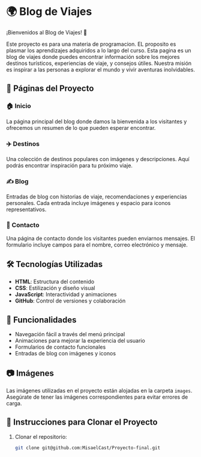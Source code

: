 # 🌍 Blog de Viajes

¡Bienvenidos al Blog de Viajes! 🌟

Este proyecto es para una materia de programacion. EL proposito es plasmar los aprendizajes adquiridos a lo largo del curso. Esta pagina es un blog de viajes donde puedes encontrar información sobre los mejores destinos turísticos, experiencias de viaje, y consejos útiles. Nuestra misión es inspirar a las personas a explorar el mundo y vivir aventuras inolvidables.

## 📄 Páginas del Proyecto

### 🏠 Inicio
La página principal del blog donde damos la bienvenida a los visitantes y ofrecemos un resumen de lo que pueden esperar encontrar.

### ✈️ Destinos
Una colección de destinos populares con imágenes y descripciones. Aquí podrás encontrar inspiración para tu próximo viaje.

### ✍️ Blog
Entradas de blog con historias de viaje, recomendaciones y experiencias personales. Cada entrada incluye imágenes y espacio para iconos representativos.

### 📧 Contacto
Una página de contacto donde los visitantes pueden enviarnos mensajes. El formulario incluye campos para el nombre, correo electrónico y mensaje.

## 🛠️ Tecnologías Utilizadas

- **HTML**: Estructura del contenido
- **CSS**: Estilización y diseño visual
- **JavaScript**: Interactividad y animaciones
- **GitHub**: Control de versiones y colaboración

## 🚀 Funcionalidades

- Navegación fácil a través del menú principal
- Animaciones para mejorar la experiencia del usuario
- Formularios de contacto funcionales
- Entradas de blog con imágenes y iconos

## 📷 Imágenes

Las imágenes utilizadas en el proyecto están alojadas en la carpeta `images`. Asegúrate de tener las imágenes correspondientes para evitar errores de carga.

## 📄 Instrucciones para Clonar el Proyecto

1. Clonar el repositorio:
   ```bash
   git clone git@github.com:MisaelCast/Proyecto-final.git
